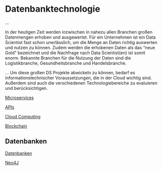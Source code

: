 # Datenbanktechnologie

...

In der heutigen Zeit werden inzwischen in nahezu allen Branchen großen Datenmengen erhoben
und ausgewertet. Für ein Unternehmen ist ein Data Scientist fast schon unerlässlich, um die Menge an Daten richtig auswerten und nutzen zu können. Zudem werden die erhobenen Daten als das “neue Gold” bezeichnet und die Nachfrage nach Data Scientist(en) ist somit enorm. Bekannte Branchen für die Nutzung der Daten sind die Logistikbranche, Gesundheitsbranche und Handelsbranche.

...
Um diese großen DS Projekte abwickeln zu können, bedarf es informationstechnischer Voraussetzungen, die in der Cloud wichtig sind. Außerdem sind auch die verschiedenen
Technologiebereiche zu evaluieren und berücksichtigen.

[Microservices](./Microservice.md)

[APIs](./API.md)

[Cloud Computing](./Cloud.md)

[Blockchain](./Blockchain)

## Datenbanken

[Datenbanken](./../Datenbanktechnologien/Datenbanken.md)

[Neo4J](./../Datenbanktechnologien/Neo4J.md)
